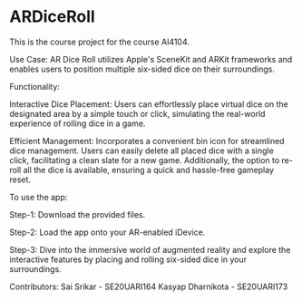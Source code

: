 # ARDiceRoll 
This is the course project for the course AI4104.

Use Case:
AR Dice Roll utilizes Apple's SceneKit and ARKit frameworks and enables users to position multiple six-sided dice on their surroundings.

Functionality: 

Interactive Dice Placement:
Users can effortlessly place virtual dice on the designated area by a simple touch or click, simulating the real-world experience of rolling dice in a game.

Efficient Management:
Incorporates a convenient bin icon for streamlined dice management. Users can easily delete all placed dice with a single click, facilitating a clean slate for a new game. Additionally, the option to re-roll all the dice is available, ensuring a quick and hassle-free gameplay reset. 

To use the app:

Step-1: Download the provided files.

Step-2: Load the app onto your AR-enabled iDevice.

Step-3: Dive into the immersive world of augmented reality and explore the interactive features by placing and rolling six-sided dice in your surroundings. 


Contributors: 
Sai Srikar - SE20UARI164 
Kasyap Dharnikota - SE20UARI173 

